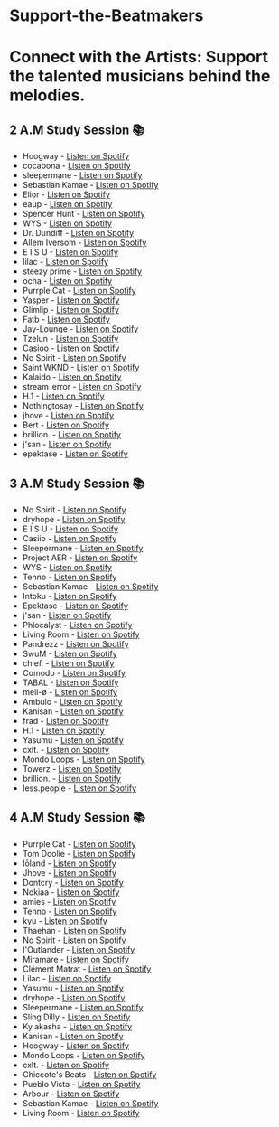 # Support-the-Beatmakers
<!DOCTYPE html>
<html lang="en">
<head>
    <meta charset="UTF-8">
    <meta name="viewport" content="width=device-width, initial-scale=1.0">
    <title>Support the Beatmakers</title>
</head>
<body>

<h1>Connect with the Artists: Support the talented musicians behind the melodies.</h1>

<h2>2 A.M Study Session 📚</h2>

<ul>
    <li>Hoogway - <a href="https://open.spotify.com/artist/1Mh9G47YfuaLdQs44voLrQ">Listen on Spotify</a></li>
    <li>cocabona - <a href="https://open.spotify.com/artist/5V8HGb7Pt982HEbpmglIYT?si=agYihX6nQ2OwCBFaydtzvw&dd=1">Listen on Spotify</a></li>
    <li>sleepermane - <a href="https://open.spotify.com/artist/4gGsx7blPpBj7gKGmDBEfI?si=o8vVEHOBSxyGC-s46jBpDg&dd=1">Listen on Spotify</a></li>
    <li>Sebastian Kamae - <a href="https://open.spotify.com/artist/7GsvnIE0bUBu6WZXO3ryJe?si=yh9ClpOoTn-nq0l4L-oiVA&dd=1">Listen on Spotify</a></li>
    <li>Elior - <a href="https://open.spotify.com/artist/2yCHwCR4w8pZyoSCyoQQfx?si=K1DiKVlMR2uY3nJS-M-MUQ&dd=1">Listen on Spotify</a></li>
    <li>eaup - <a href="https://open.spotify.com/user/lso2srqk44tsiu0l4579927x9?si=pD8rJc5-TkqOljzo15HOpg&dd=1">Listen on Spotify</a></li>
    <li>Spencer Hunt - <a href="https://open.spotify.com/artist/4btBTQ1pWqpnDPY4BWMh1S">Listen on Spotify</a></li>
    <li>WYS - <a href="https://open.spotify.com/artist/2CiO7xWdwPMDlVwlt9qa1f">Listen on Spotify</a></li>
    <li>Dr. Dundiff - <a href="https://open.spotify.com/artist/6T2NShr7SAArhtegdIpHHN">Listen on Spotify</a></li>
    <li>Allem Iversom - <a href="https://open.spotify.com/artist/6RaUtVLO8R5TsVdJIxSrq1">Listen on Spotify</a></li>
    <li>E I S U - <a href="https://open.spotify.com/artist/3XUMv4qB3v7QXUgAx08OGu?si=L0fNHxVnRhCdEJ9Uja3lZw&dd=1">Listen on Spotify</a></li>
    <li>lilac - <a href="https://open.spotify.com/artist/3wKV11EdqfY7lFaUeDUEC1?si=S8MOmMw_SbO7AarlYqq-Gg&dd=1">Listen on Spotify</a></li>
    <li>steezy prime - <a href="https://open.spotify.com/artist/4ApyJoQGYHAcMtJEvK5tRx">Listen on Spotify</a></li>
    <li>ocha - <a href="https://open.spotify.com/artist/2XXkRPi7NhXPf4vOPIG9zh">Listen on Spotify</a></li>
    <li>Purrple Cat - <a href="https://open.spotify.com/artist/73aKnLT4O8G2pBEfdlQzrE">Listen on Spotify</a></li>
    <li>Yasper - <a href="https://open.spotify.com/artist/1axdL80XjVHdInGsJbURyt?si=8U4ix0thS0yIHupQ8k2J4g&dd=1">Listen on Spotify</a></li>
    <li>Glimlip - <a href="https://open.spotify.com/artist/5wEF5my54dE5vMMmSUz2q3">Listen on Spotify</a></li>
    <li>Fatb - <a href="https://open.spotify.com/artist/39c9r5tc96HMSEX9BbxE4T">Listen on Spotify</a></li>
    <li>Jay-Lounge - <a href="https://open.spotify.com/artist/47sdYTwmCqrIVcJV11c6Cj?si=4isYhWQqRvW6sE4aKkyMeQ&dd=1">Listen on Spotify</a></li>
    <li>Tzelun - <a href="https://open.spotify.com/artist/269jtl9COsb9QegcI96xDo?si=2ixYB1gXTs2WJETO1t-QrQ&dd=1">Listen on Spotify</a></li>
    <li>Casioo - <a href="https://open.spotify.com/artist/5zUSfxfP1NETZiaWt0Ui0a?si=v7u97aKIRSqBnyvCOKcG5Q&dd=1">Listen on Spotify</a></li>
    <li>No Spirit - <a href="https://open.spotify.com/artist/4XbnhifKeOnyfTsCInrQsX?si=8gR4BIarR9aIEEEJnBlILw&dd=1">Listen on Spotify</a></li>
    <li>Saint WKND - <a href="https://open.spotify.com/artist/4vO1cl2ndGrUPSl6IYTHs6?si=_1mZ7A30Sw66vBn0SQzLBg&dd=1">Listen on Spotify</a></li>
    <li>Kalaido - <a href="https://open.spotify.com/artist/5LXHT7v9uYGrsyEnL9q9K8?si=RMjmusesS8GXyeMqh64h3g&dd=1">Listen on Spotify</a></li>
    <li>stream_error - <a href="https://open.spotify.com/artist/7Id1OwSxq7iVzVPIILVMA9">Listen on Spotify</a></li>
    <li>H.1 - <a href="https://open.spotify.com/artist/3azKf6nXrUCI1RLZkX4Aj6">Listen on Spotify</a></li>
    <li>Nothingtosay - <a href="https://open.spotify.com/artist/53xwq54syWZgXoordzYUnA">Listen on Spotify</a></li>
    <li>jhove - <a href="https://open.spotify.com/artist/1R9fj5Tiy9XMFp5ANzS7FA?si=ltyBogBMRPenA2P-9lNxcw&dd=1">Listen on Spotify</a></li>
    <li>Bert - <a href="https://open.spotify.com/artist/3Zi91vuWAU6SUwcKDf8zDq?si=G7-8nsIGROSw4WgtcQ_dDA&dd=1">Listen on Spotify</a></li>
    <li>brillion. - <a href="https://open.spotify.com/artist/77aATgrzmuoRjmqxPcEIHU?si=XVbqymLVT2CgZ75yDfv6lw&dd=1">Listen on Spotify</a></li>
    <li>j'san - <a href="https://open.spotify.com/artist/5iMUho98faEp2w6j5p44PH">Listen on Spotify</a></li>
    <li>epektase - <a href="https://open.spotify.com/artist/31jYTsfmnHqcK7ahdqlqmo?si=XtDLk_ZZR7GA7PR8ta2Iiw&dd=1">Listen on Spotify</a></li>
</ul>
    
<h2>3 A.M Study Session 📚</h2>

<ul>
    <li>No Spirit - <a href="https://open.spotify.com/artist/4XbnhifKeOnyfTsCInrQsX">Listen on Spotify</a></li>
    <li>dryhope - <a href="https://open.spotify.com/artist/50Ej4gF8iYESted3e4JZ4t">Listen on Spotify</a></li>
    <li>E I S U - <a href="https://open.spotify.com/artist/3XUMv4qB3v7QXUgAx08OGu">Listen on Spotify</a></li>
    <li>Casiio - <a href="https://open.spotify.com/artist/5zUSfxfP1NETZiaWt0Ui0a">Listen on Spotify</a></li>
    <li>Sleepermane - <a href="https://open.spotify.com/artist/4gGsx7blPpBj7gKGmDBEfI">Listen on Spotify</a></li>
    <li>Project AER - <a href="https://open.spotify.com/artist/0iMWUBpWAGKAenBVePrZFP">Listen on Spotify</a></li>
    <li>WYS - <a href="https://open.spotify.com/artist/2CiO7xWdwPMDlVwlt9qa1f">Listen on Spotify</a></li>
    <li>Tenno - <a href="https://open.spotify.com/artist/3yu4VilcxpQ6h35vRcemBp">Listen on Spotify</a></li>
    <li>Sebastian Kamae - <a href="https://open.spotify.com/artist/7GsvnIE0bUBu6WZXO3ryJe">Listen on Spotify</a></li>
    <li>Intoku - <a href="https://open.spotify.com/artist/0Eoy1XlOfZ0xiHKayBoJbi">Listen on Spotify</a></li>
    <li>Epektase - <a href="https://open.spotify.com/artist/31jYTsfmnHqcK7ahdqlqmo">Listen on Spotify</a></li>
    <li>j'san - <a href="https://open.spotify.com/artist/5iMUho98faEp2w6j5p44PH">Listen on Spotify</a></li>
    <li>Phlocalyst - <a href="https://open.spotify.com/artist/5xJ9q1lHwa8AShRof94oIt">Listen on Spotify</a></li>
    <li>Living Room - <a href="https://open.spotify.com/artist/0sLb0ouettR8lDLnEgCSVK">Listen on Spotify</a></li>
    <li>Pandrezz - <a href="https://open.spotify.com/artist/65ZGdYSRT3Rmv6P7DN4XCC">Listen on Spotify</a></li>
    <li>SwuM - <a href="https://open.spotify.com/artist/2Fc1UZXKRmPpWWx1sxcb9m">Listen on Spotify</a></li>
    <li>chief. - <a href="https://open.spotify.com/artist/0HCAzT0cSCpiNje7AcAQaD">Listen on Spotify</a></li>
    <li>Comodo - <a href="https://open.spotify.com/artist/48Fimh8FHISFkwxpgOOvGe">Listen on Spotify</a></li>
    <li>TABAL - <a href="https://open.spotify.com/artist/3xGCm4ewXGKJFwrrwummsJ">Listen on Spotify</a></li>
    <li>mell-ø - <a href="https://open.spotify.com/artist/6bA2OonnJsG1tN9yClu2aC">Listen on Spotify</a></li>
    <li>Ambulo - <a href="https://open.spotify.com/artist/6sPQwc6lix6K1Gv64v91Ml">Listen on Spotify</a></li>
    <li>Kanisan - <a href="https://open.spotify.com/artist/0Q6S7QIOyuvDYzbhpvM5FO">Listen on Spotify</a></li>
    <li>frad - <a href="https://open.spotify.com/artist/1XLYJ9VzlgEpBdlkC4MhOL">Listen on Spotify</a></li>
    <li>H.1 - <a href="https://open.spotify.com/artist/3azKf6nXrUCI1RLZkX4Aj6">Listen on Spotify</a></li>
    <li>Yasumu - <a href="https://open.spotify.com/artist/53rCVzFVlyntj7jEjnY2oM">Listen on Spotify</a></li>
    <li>cxlt. - <a href="https://open.spotify.com/artist/1TFqjcoVis5TzVQxrHMSfA">Listen on Spotify</a></li>
    <li>Mondo Loops - <a href="https://open.spotify.com/artist/1XFN3VcuKr4tsTtQlRiTgK">Listen on Spotify</a></li>
    <li>Towerz - <a href="https://open.spotify.com/artist/1bbah9s09626gweOzzLbKG">Listen on Spotify</a></li>
    <li>brillion. - <a href="https://open.spotify.com/artist/77aATgrzmuoRjmqxPcEIHU">Listen on Spotify</a></li>
    <li>less.people - <a href="https://open.spotify.com/artist/0QmdasntOdQpEwRd40wyp3">Listen on Spotify</a></li>
</ul>
	
<h2>4 A.M Study Session 📚</h2>
	
<ul>
    <li>Purrple Cat - <a href="https://open.spotify.com/artist/73aKnLT4O8G2pBEfdlQzrE">Listen on Spotify</a></li>
    <li>Tom Doolie - <a href="https://open.spotify.com/artist/4C7NcNb9V6lakzMGHQlm8i">Listen on Spotify</a></li>
    <li>lōland - <a href="https://open.spotify.com/artist/5AUK3KLrqdHpcsRowJVJIn">Listen on Spotify</a></li>
    <li>Jhove - <a href="https://open.spotify.com/artist/1R9fj5Tiy9XMFp5ANzS7FA">Listen on Spotify</a></li>
    <li>Dontcry - <a href="https://open.spotify.com/artist/3vzJueN7TkCtYpz1myVmDU">Listen on Spotify</a></li>
    <li>Nokiaa - <a href="https://open.spotify.com/artist/0ikgHu560bYMZOOXFQnRLN">Listen on Spotify</a></li>
    <li>amies - <a href="https://open.spotify.com/artist/2zNmlxTlRfyMAAifd2f71Q">Listen on Spotify</a></li>
    <li>Tenno - <a href="https://open.spotify.com/artist/3yu4VilcxpQ6h35vRcemBp">Listen on Spotify</a></li>
    <li>kyu - <a href="https://open.spotify.com/artist/4vLg4WFBnzNgIpLWyxQJMW">Listen on Spotify</a></li>
    <li>Thaehan - <a href="https://open.spotify.com/artist/2n0sjgdrfHYJT6B39cdvWW">Listen on Spotify</a></li>
    <li>No Spirit - <a href="https://open.spotify.com/artist/4XbnhifKeOnyfTsCInrQsX">Listen on Spotify</a></li>
    <li>l'Outlander - <a href="https://open.spotify.com/artist/5tvVRGHiqZjsZDIYvLDdl5">Listen on Spotify</a></li>
    <li>Miramare - <a href="https://open.spotify.com/artist/1GobnwKx4ZG8tvfqJxOMXg">Listen on Spotify</a></li>
    <li>Clément Matrat - <a href="https://open.spotify.com/artist/2E5tQr1KLcZjNEQQCOZM3C">Listen on Spotify</a></li>
    <li>Lilac - <a href="https://open.spotify.com/artist/3wKV11EdqfY7lFaUeDUEC1">Listen on Spotify</a></li>
    <li>Yasumu - <a href="https://open.spotify.com/artist/53rCVzFVlyntj7jEjnY2oM">Listen on Spotify</a></li>
    <li>dryhope - <a href="https://open.spotify.com/artist/50Ej4gF8iYESted3e4JZ4t">Listen on Spotify</a></li>
    <li>Sleepermane - <a href="https://open.spotify.com/artist/4gGsx7blPpBj7gKGmDBEfI">Listen on Spotify</a></li>
    <li>Sling Dilly - <a href="https://open.spotify.com/artist/6dY8i34qqvAmPgYeOzHTO9">Listen on Spotify</a></li>
    <li>Ky akasha - <a href="https://open.spotify.com/artist/4961tplpADAjhtfTzgBtKk">Listen on Spotify</a></li>
    <li>Kanisan - <a href="https://open.spotify.com/artist/0Q6S7QIOyuvDYzbhpvM5FO">Listen on Spotify</a></li>
    <li>Hoogway - <a href="https://open.spotify.com/artist/1Mh9G47YfuaLdQs44voLrQ">Listen on Spotify</a></li>
    <li>Mondo Loops - <a href="https://open.spotify.com/artist/1XFN3VcuKr4tsTtQlRiTgK">Listen on Spotify</a></li>
    <li>cxlt. - <a href="https://open.spotify.com/artist/1TFqjcoVis5TzVQxrHMSfA">Listen on Spotify</a></li>
    <li>Chiccote's Beats - <a href="https://open.spotify.com/artist/0ETiNCZavTPXNnEJBF1JBA">Listen on Spotify</a></li>
    <li>Pueblo Vista - <a href="https://open.spotify.com/artist/1p03eo7FG5sXEMs3lGFEwb">Listen on Spotify</a></li>
    <li>Arbour - <a href="https://open.spotify.com/artist/3pSfwb3p6BVPTYDkNdgxS2">Listen on Spotify</a></li>
    <li>Sebastian Kamae - <a href="https://open.spotify.com/artist/7GsvnIE0bUBu6WZXO3ryJe">Listen on Spotify</a></li>
    <li>Living Room - <a href="https://open.spotify.com/artist/0sLb0ouettR8lDLnEgCSVK">Listen on Spotify</a></li>
</ul>

</body>
</html>
